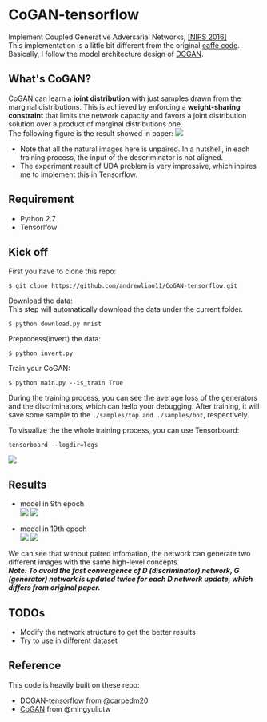 # CoGAN-tensorflow
Implement Coupled Generative Adversarial Networks, [[NIPS 2016]](https://arxiv.org/abs/1606.07536)   
This implementation is a little bit different from the original [caffe code](https://github.com/mingyuliutw/CoGAN). Basically, I follow the model architecture design of [DCGAN](https://arxiv.org/abs/1511.06434).

## What's CoGAN?
CoGAN can learn a **joint distribution** with just samples drawn from the marginal distributions. This is achieved by enforcing a **weight-sharing constraint** that limits the network capacity and favors a joint distribution solution over a product of marginal distributions one.   
The following figure is the result showed in paper:
![](https://github.com/andrewliao11/CoGAN-tensorflow/blob/master/illustration.png?raw=true)

- Note that all the natural images here is unpaired. In a nutshell, in each training process, the input of the descriminator is not aligned.
- The experiment result of UDA problem is very impressive, which inpires me to implement this in Tensorflow.

## Requirement

- Python 2.7
- Tensorlfow

## Kick off
First you have to clone this repo:
```
$ git clone https://github.com/andrewliao11/CoGAN-tensorflow.git
```
Download the data:   
This step will automatically download the data under the current folder.
```
$ python download.py mnist
```
Preprocess(invert) the data:
```
$ python invert.py 
```
Train your CoGAN:
```
$ python main.py --is_train True
```
During the training process, you can see the average loss of the generators and the discriminators, which can hellp your debugging. After training, it will save some sample to the ```./samples/top and ./samples/bot```, respectively. 

To visualize the the whole training process, you can use Tensorboard:
```
tensorboard --logdir=logs
```
![](https://github.com/andrewliao11/CoGAN-tensorflow/blob/master/vis.png?raw=true)

## Results

- model in 9th epoch   
![](https://github.com/andrewliao11/CoGAN-tensorflow/blob/master/top_train_09_0085.png?raw=true)
![](https://github.com/andrewliao11/CoGAN-tensorflow/blob/master/bot_train_09_0085.png?raw=true)

- model in 19th epoch   
![](https://github.com/andrewliao11/CoGAN-tensorflow/blob/master/top_train_19_0025.png?raw=true)
![](https://github.com/andrewliao11/CoGAN-tensorflow/blob/master/bot_train_19_0025.png?raw=true)

We can see that without paired infomation, the network can generate two different images with the same high-level concepts.   
***Note: To avoid the fast convergence of D (discriminator) network, G (generator) network is updated twice for each D network update, which differs from original paper.***


## TODOs

- Modify the network structure to get the better results
- Try to use in different dataset

## Reference
This code is heavily built on these repo:   
- [DCGAN-tensorflow](https://github.com/carpedm20/DCGAN-tensorflow) from @carpedm20 
- [CoGAN](https://github.com/mingyuliutw/CoGAN) from @mingyuliutw
